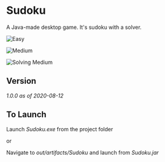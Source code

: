# Sudoku

A Java-made desktop game. It's sudoku with a solver.

![Easy](https://i.ibb.co/F0JbLnw/easy-Sudoku-Board.png)

![Medium](https://i.ibb.co/grDHf7n/medium-Sudoku-Board-Solved.png)

![Solving Medium](https://i.ibb.co/r6Tgdw3/medium-Sudoku-Board-Solving.gif)

## Version
*1.0.0 as of 2020-08-12*

## To Launch
Launch *Sudoku.exe* from the project folder  

or  

Navigate to *out/artifacts/Sudoku* and launch from *Sudoku.jar*